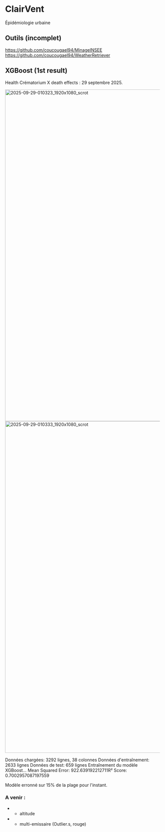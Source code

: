 # ClairVent
Épidémiologie urbaine

## Outils (incomplet)

https://github.com/coucougael94/MinageINSEE
https://github.com/coucougael94/WeatherRetriever



## XGBoost (1st result)

Health Crématorium X death effects : 29 septembre 2025.

<img width="1920" height="1080" alt="2025-09-29-010323_1920x1080_scrot" src="https://github.com/user-attachments/assets/84694a24-0b48-4dd1-823c-66224b2b05bd" />
<img width="1920" height="1080" alt="2025-09-29-010333_1920x1080_scrot" src="https://github.com/user-attachments/assets/853d2b49-55c6-4f7a-8035-122585d55d83" />


Données chargées: 3292 lignes,
38 colonnes
Données d'entraînement: 2633 lignes
Données de test: 659 lignes
Entraînement du modèle XGBoost...
Mean Squared Error: 922.639192212711R²
Score: 0.7002957087197559

Modèle erronné sur 15% de la plage pour l'instant.



### A venir :
 - + altitude
 - + multi-emissaire (Outlier.s, rouge) 

